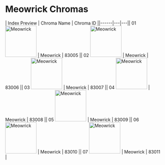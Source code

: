 # Meowrick Chromas

| Index  Preview | Chroma Name | Chroma ID ||------|---|---|| 01  <img src='https://raw.communitydragon.org/latest/plugins/rcp-be-lol-game-data/global/default/v1/champion-chroma-images/83/83005.png' alt='Meowrick' width='100'> | Meowrick | 83005 || 02  <img src='https://raw.communitydragon.org/latest/plugins/rcp-be-lol-game-data/global/default/v1/champion-chroma-images/83/83006.png' alt='Meowrick' width='100'> | Meowrick | 83006 || 03  <img src='https://raw.communitydragon.org/latest/plugins/rcp-be-lol-game-data/global/default/v1/champion-chroma-images/83/83007.png' alt='Meowrick' width='100'> | Meowrick | 83007 || 04  <img src='https://raw.communitydragon.org/latest/plugins/rcp-be-lol-game-data/global/default/v1/champion-chroma-images/83/83008.png' alt='Meowrick' width='100'> | Meowrick | 83008 || 05  <img src='https://raw.communitydragon.org/latest/plugins/rcp-be-lol-game-data/global/default/v1/champion-chroma-images/83/83009.png' alt='Meowrick' width='100'> | Meowrick | 83009 || 06  <img src='https://raw.communitydragon.org/latest/plugins/rcp-be-lol-game-data/global/default/v1/champion-chroma-images/83/83010.png' alt='Meowrick' width='100'> | Meowrick | 83010 || 07  <img src='https://raw.communitydragon.org/latest/plugins/rcp-be-lol-game-data/global/default/v1/champion-chroma-images/83/83011.png' alt='Meowrick' width='100'> | Meowrick | 83011 |
